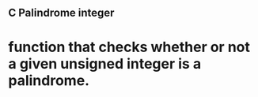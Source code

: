 ## C Palindrome integer


# function that checks whether or not a given unsigned integer is a palindrome.
